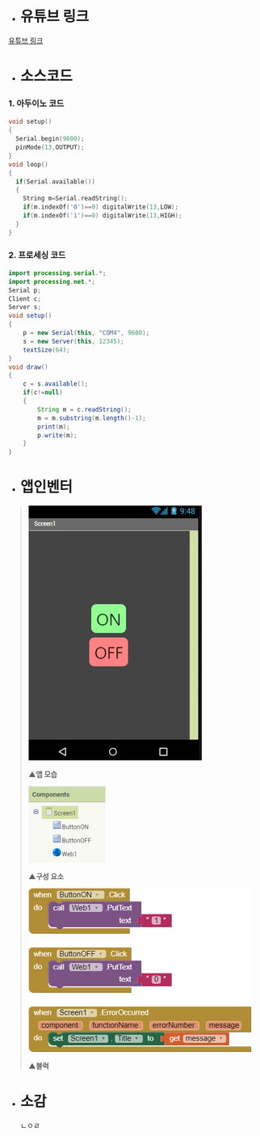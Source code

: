 * # 유튜브 링크
[유튜브 링크](https://youtube.com)
* # 소스코드
### 1. 아두이노 코드
```c
void setup()
{
  Serial.begin(9600);
  pinMode(13,OUTPUT);
}
void loop()
{
  if(Serial.available())
  {
    String m=Serial.readString();
    if(m.indexOf('0')==0) digitalWrite(13,LOW);
    if(m.indexOf('1')==0) digitalWrite(13,HIGH);
  }
}
```
### 2. 프로세싱 코드
```java
import processing.serial.*;
import processing.net.*;
Serial p;
Client c;
Server s;
void setup()
{
	p = new Serial(this, "COM4", 9600);
	s = new Server(this, 12345);
	textSize(64);
}
void draw()
{
	c = s.available();
	if(c!=null)
	{
		String m = c.readString();
		m = m.substring(m.length()-1);
		print(m);
		p.write(m);
	}
}
```
* # 앱인벤터

>![1](/img/7.png)
>
>	**▲앱 모습**
>
>![1](/img/8.PNG)
>
>	**▲구성 요소**
>
>![1](/img/9.png)
>
>	**▲블럭**

* # 소감
	ㄴㅇㄹ
